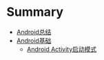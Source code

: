 # Summary

* [Android总结](README.md)
* [Android基础](chapter1.md)
  * [Android Activity启动模式](chapter1/android-activityqi-dong-mo-shi.md)

